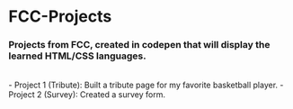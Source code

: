# FCC-Projects
### Projects from FCC, created in codepen that will display the learned HTML/CSS languages.
<br>
- Project 1 (Tribute): Built a tribute page for my favorite basketball player.
- Project 2 (Survey): Created a survey form.
